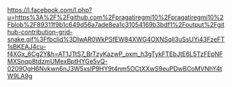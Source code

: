 https://l.facebook.com/l.php?u=https%3A%2F%2Fgithub.com%2Fpragatiregmi10%2Fpragatiregmi10%2Fblob%2F89311f9b1c649d56a7ade8ea1c31054169b3bdf1%2Foutput%2Fgithub-contribution-grid-snake.gif%3Ffbclid%3DIwAR0WkPSfEW84XWG4OXNSqll3uSsUYi43FzeFT1sBKEAJ4cu-f4XGx_6Cg2Y&h=AT1JTtS7_BrTzyKazwP_oxm_h3gTykFTEbJtE6L5TzFEpNFMXSnqp8tdzmUMexBptHYGe5vQ-0209OgH6Nvkwn6nJ3W5xsIP9HY9t4nm5OCtXXwS9euPDwBCoMVNhY4tW9LA9g
